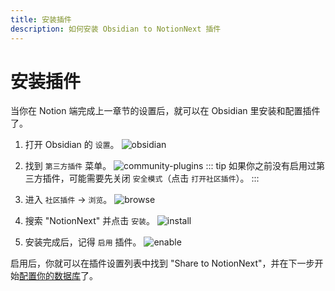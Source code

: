 ```yaml
---
title: 安装插件
description: 如何安装 Obsidian to NotionNext 插件
---
```


# 安装插件

当你在 Notion 端完成上一章节的设置后，就可以在 Obsidian 里安装和配置插件了。

1. 打开 Obsidian 的 `设置`。
![obsidian](https://r2imga.jxpeng.dev/2025/10/6f80d5126391162dd7cc98de87d3c1b2.png)

2. 找到 `第三方插件` 菜单。
![community-plugins](https://r2imga.jxpeng.dev/2025/10/adf7dd7d292dcc331d7625b8f409f222.png)
::: tip
如果你之前没有启用过第三方插件，可能需要先关闭 `安全模式`（点击 `打开社区插件`）。
:::

3. 进入 `社区插件` -> `浏览`。
![browse](https://r2imga.jxpeng.dev/2025/10/e4f170f966902999fe2137196d8b6f9c.png)

4. 搜索 "NotionNext" 并点击 `安装`。
![install](https://r2imga.jxpeng.dev/2025/10/1b0fcf15bc80aeb3714d9c97cbc6d5b0.png)  

5. 安装完成后，记得 `启用` 插件。
![enable](https://r2imga.jxpeng.dev/2025/10/6c7a7ee7d6e5861a3f0867c826e3f2c0.png)  

启用后，你就可以在插件设置列表中找到 "Share to NotionNext"，并在下一步开始[配置你的数据库](./03-configuration.md)了。
